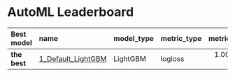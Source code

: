 # AutoML Leaderboard

| Best model   | name                                               | model_type   | metric_type   |   metric_value |   train_time |   single_prediction_time |
|:-------------|:---------------------------------------------------|:-------------|:--------------|---------------:|-------------:|-------------------------:|
| **the best** | [1_Default_LightGBM](1_Default_LightGBM/README.md) | LightGBM     | logloss       |    1.00032e-06 |      5250.07 |                   0.0483 |